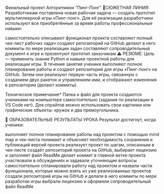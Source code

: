 Финальный проект Алгоритмики "Пинг-Понг"
🚀СЮЖЕТНАЯ ЛИНИЯ:
Разработчикам поставлена новая рабочая задача — создать прототип мультиплеерной игры «Пинг-понг».
Для её реализации разработчики используют все приобретённые за время работы профессиональные навыки:

самостоятельно описывают функционал проекта
составляют полный чек-лист рабочих задач
создают репозиторий на GitHub
делают в него коммиты по мере реализации задач
составляют сопроводительный документ к игре и презентуют прототип заказчикам
⚠️ РЕЗЮМЕ:
Цель — применить знание Python и навыки проектной работы для реализации игры.
В течение занятия ученики выполняют полное планирование работы и создают репозиторий для игры «Пинг-понг» на GitHub.
Затем они реализуют первую часть игры, связанную с созданием двух ракеток и управлением ими, и отображают изменения в репозитории (делают коммиты).

Техническое примечание* Папка и файл для проекта создаются учениками на компьютере самостоятельно (задания по реализации в VS Code нет).
Для спрайтов можно использовать свои картинки или графические объекты: кружок и два прямоугольника.

🎯 ОБРАЗОВАТЕЛЬНЫЕ РЕЗУЛЬТАТЫ УРОКА
Результат достигнут, когда ученики:

выполняет полное планирование работы над проектом с помощью mind map и чек-листа
понимает и объясняет необходимость сохранения и публикаций версий проекта
реализует проект по шагам, описанным в чек-листе
создаёт репозиторий проекта на GitHub, выбирает лицензию и заполняет файл ReadMe
делает коммит в главной ветке проекта
участвовали в обсуждениях и задавали уточняющие вопросы
самостоятельно спланировали работу над проектом и назвали части функционала, которые можно взять из уже реализованных проектов
создали репозиторий игры на GitHub и делали в него коммиты по мере разработки игры
выбрали лицензию и оформили сопроводительный файл ReadMe
